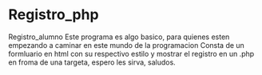 # Registro_php
Registro_alumno
Este programa es algo basico, para quienes esten empezando a caminar en este mundo de la programacion
Consta de un formluario en html con su respectivo estilo y mostrar el registro en un .php en froma de una targeta, espero les sirva, saludos.
